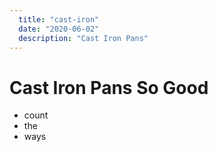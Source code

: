 ```yaml
---
  title: "cast-iron"
  date: "2020-06-02"
  description: "Cast Iron Pans"
---
```


# Cast Iron Pans So Good
- count
- the 
- ways